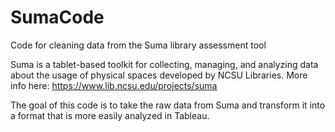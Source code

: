 # SumaCode

Code for cleaning data from the Suma library assessment tool

Suma is a tablet-based toolkit for collecting, managing, and analyzing data about the usage of physical spaces developed by NCSU Libraries. More info here: https://www.lib.ncsu.edu/projects/suma

The goal of this code is to take the raw data from Suma and transform it into a format that is more easily analyzed in Tableau.
